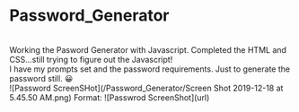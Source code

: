 # Password_Generator
<br>
Working the Pasword Generator with Javascript. Completed the HTML and CSS...still trying to figure out the Javascript!
<br>
I have my prompts set and the password requirements. Just to generate the password still.
  😀
  <br>
  ![Password ScreenSHot](/Password_Generator/Screen Shot 2019-12-18 at 5.45.50 AM.png)
Format: ![Passwrod ScreenShot](url)
